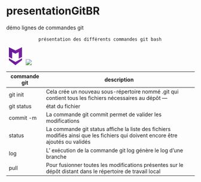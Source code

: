 # presentationGitBR
démo lignes de commandes git 

				présentation des différents commandes git bash 

								 

![alt text](https://github.com/adam-p/markdown-here/raw/master/src/common/images/icon48.png "logo")
<img src="https://media.giphy.com/media/OMK7LRBedcnhm/giphy.gif"></img>

commande git |  description 
------------ |  -----------
git init | Cela crée un nouveau sous-répertoire nommé .git qui contient tous les fichiers nécessaires au dépôt — 
git status | état du fichier 
commit -m | La commande git commit permet de valider les modifications 
status | La commande git status affiche la liste des fichiers modifiés ainsi que les fichiers qui doivent encore être ajoutés ou validés
log |L’ exécution de la commande git log génère le log d’une branche
pull |Pour fusionner toutes les modifications présentes sur le dépôt distant dans le répertoire de travail local

